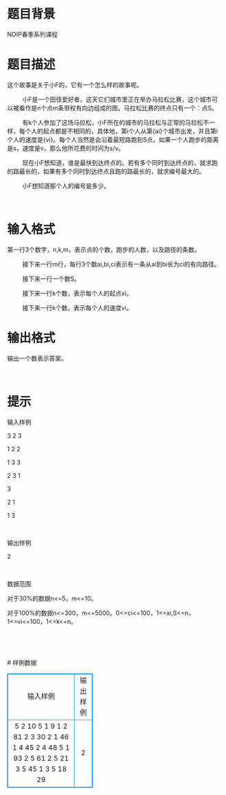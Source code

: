 # 

 
 # 题目背景 
<p>NOIP春季系列课程</p> 

 
 # 题目描述 
<p>这个故事是关于小F的，它有一个怎么样的故事呢。</p>

<p>&nbsp;&nbsp;&nbsp;&nbsp;&nbsp;&nbsp;&nbsp;&nbsp;&nbsp;小F是一个田径爱好者，这天它们城市里正在举办马拉松比赛，这个城市可以被看作是n个点m条带权有向边组成的图。马拉松比赛的终点只有一个：点S。</p>

<p>&nbsp;&nbsp;&nbsp;&nbsp;&nbsp;&nbsp;&nbsp;&nbsp;&nbsp;有k个人参加了这场马拉松，小F所在的城市的马拉松与正常的马拉松不一样，每个人的起点都是不相同的，具体地，第i个人从第{ai}个城市出发，并且第i个人的速度是{vi}。每个人当然是会沿着最短路跑到S点，如果一个人跑步的距离是s，速度是v，那么他所花费的时间为s/v。</p>

<p>&nbsp;&nbsp;&nbsp;&nbsp;&nbsp;&nbsp;&nbsp;&nbsp;&nbsp;现在小F想知道，谁是最快到达终点的。若有多个同时到达终点的，就求跑的路最长的，如果有多个同时到达终点且跑的路最长的，就求编号最大的。</p>

<p>&nbsp;&nbsp;&nbsp;&nbsp;&nbsp;&nbsp;&nbsp;&nbsp;&nbsp;小F想知道那个人的编号是多少。</p>

<p>&nbsp;</p> 

 
 # 输入格式 
<p>第一行3个数字，n,k,m，表示点的个数，跑步的人数，以及路径的条数。</p>

<p>&nbsp;&nbsp;&nbsp;&nbsp;&nbsp;&nbsp;&nbsp;&nbsp;&nbsp;接下来一行m行，每行3个数ai,bi,ci表示有一条从ai到bi长为ci的有向路径。</p>

<p>&nbsp;&nbsp;&nbsp;&nbsp;&nbsp;&nbsp;&nbsp;&nbsp;&nbsp;接下来一行一个数S。</p>

<p>&nbsp;&nbsp;&nbsp;&nbsp;&nbsp;&nbsp;&nbsp;&nbsp;&nbsp;接下来一行k个数，表示每个人的起点xi。</p>

<p>&nbsp;&nbsp;&nbsp;&nbsp;&nbsp;&nbsp;&nbsp;&nbsp;&nbsp;接下来一行k个数，表示每个人的速度vi。</p> 

 
 # 输出格式 
<p>输出一个数表示答案。</p>

<p>&nbsp;</p> 

 
 # 提示 
<p>输入样例</p>

<p>3&nbsp;2&nbsp;3</p>

<p>1&nbsp;2&nbsp;2</p>

<p>1&nbsp;3&nbsp;3</p>

<p>2&nbsp;3&nbsp;1</p>

<p>3</p>

<p>2&nbsp;1</p>

<p>1&nbsp;3</p>

<p>&nbsp;</p>

<p>输出样例</p>

<p>2</p>

<p>&nbsp;</p>

<p>数据范围</p>

<p>对于30%的数据n&lt;=5，m&lt;=10。</p>

<p>对于100%的数据n&lt;=300，m&lt;=5000。0&lt;=ci&lt;=100，1&lt;=xi,S&lt;=n，1&lt;=vi&lt;=100，1&lt;=k&lt;=n。</p>

<p>&nbsp;</p>

<p>&nbsp;</p> 
# 样例数据
<style>
        table,table tr th, table tr td { border:1px solid #0094ff; }
        table { width: 200px; min-height: 25px; line-height: 25px; text-align: center; border-collapse: collapse;}   
    </style>
<table>
	<tr>
		<td>输入样例</td>
		<td>输出样例</td>
	</tr>
<tr><td>5 2 10
5 1 9
1 2 81
2 3 30
2 1 46
1 4 45
2 4 48
5 1 93
2 5 61
2 5 21
3 5 45
1
3 5 
18 29 </td><td>2
</td></tr></table>
